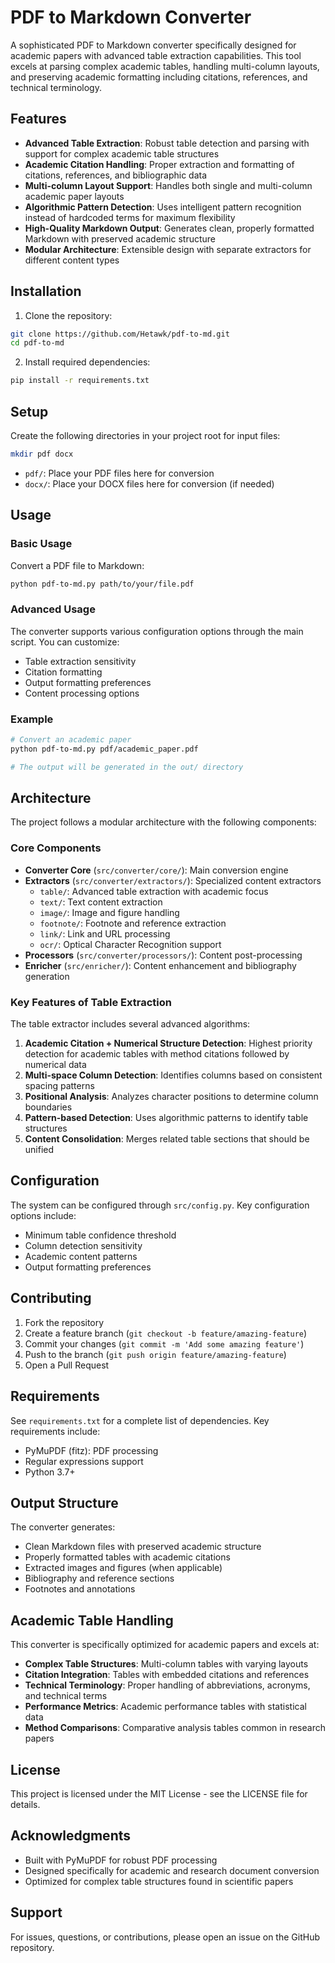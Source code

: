# PDF to Markdown Converter

A sophisticated PDF to Markdown converter specifically designed for academic papers with advanced table extraction capabilities. This tool excels at parsing complex academic tables, handling multi-column layouts, and preserving academic formatting including citations, references, and technical terminology.

## Features

- **Advanced Table Extraction**: Robust table detection and parsing with support for complex academic table structures
- **Academic Citation Handling**: Proper extraction and formatting of citations, references, and bibliographic data
- **Multi-column Layout Support**: Handles both single and multi-column academic paper layouts
- **Algorithmic Pattern Detection**: Uses intelligent pattern recognition instead of hardcoded terms for maximum flexibility
- **High-Quality Markdown Output**: Generates clean, properly formatted Markdown with preserved academic structure
- **Modular Architecture**: Extensible design with separate extractors for different content types

## Installation

1. Clone the repository:

```bash
git clone https://github.com/Hetawk/pdf-to-md.git
cd pdf-to-md
```

2. Install required dependencies:

```bash
pip install -r requirements.txt
```

## Setup

Create the following directories in your project root for input files:

```bash
mkdir pdf docx
```

- `pdf/`: Place your PDF files here for conversion
- `docx/`: Place your DOCX files here for conversion (if needed)

## Usage

### Basic Usage

Convert a PDF file to Markdown:

```bash
python pdf-to-md.py path/to/your/file.pdf
```

### Advanced Usage

The converter supports various configuration options through the main script. You can customize:

- Table extraction sensitivity
- Citation formatting
- Output formatting preferences
- Content processing options

### Example

```bash
# Convert an academic paper
python pdf-to-md.py pdf/academic_paper.pdf

# The output will be generated in the out/ directory
```

## Architecture

The project follows a modular architecture with the following components:

### Core Components

- **Converter Core** (`src/converter/core/`): Main conversion engine
- **Extractors** (`src/converter/extractors/`): Specialized content extractors
  - `table/`: Advanced table extraction with academic focus
  - `text/`: Text content extraction
  - `image/`: Image and figure handling
  - `footnote/`: Footnote and reference extraction
  - `link/`: Link and URL processing
  - `ocr/`: Optical Character Recognition support
- **Processors** (`src/converter/processors/`): Content post-processing
- **Enricher** (`src/enricher/`): Content enhancement and bibliography generation

### Key Features of Table Extraction

The table extractor includes several advanced algorithms:

1. **Academic Citation + Numerical Structure Detection**: Highest priority detection for academic tables with method citations followed by numerical data
2. **Multi-space Column Detection**: Identifies columns based on consistent spacing patterns
3. **Positional Analysis**: Analyzes character positions to determine column boundaries
4. **Pattern-based Detection**: Uses algorithmic patterns to identify table structures
5. **Content Consolidation**: Merges related table sections that should be unified

## Configuration

The system can be configured through `src/config.py`. Key configuration options include:

- Minimum table confidence threshold
- Column detection sensitivity
- Academic content patterns
- Output formatting preferences

## Contributing

1. Fork the repository
2. Create a feature branch (`git checkout -b feature/amazing-feature`)
3. Commit your changes (`git commit -m 'Add some amazing feature'`)
4. Push to the branch (`git push origin feature/amazing-feature`)
5. Open a Pull Request

## Requirements

See `requirements.txt` for a complete list of dependencies. Key requirements include:

- PyMuPDF (fitz): PDF processing
- Regular expressions support
- Python 3.7+

## Output Structure

The converter generates:

- Clean Markdown files with preserved academic structure
- Properly formatted tables with academic citations
- Extracted images and figures (when applicable)
- Bibliography and reference sections
- Footnotes and annotations

## Academic Table Handling

This converter is specifically optimized for academic papers and excels at:

- **Complex Table Structures**: Multi-column tables with varying layouts
- **Citation Integration**: Tables with embedded citations and references
- **Technical Terminology**: Proper handling of abbreviations, acronyms, and technical terms
- **Performance Metrics**: Academic performance tables with statistical data
- **Method Comparisons**: Comparative analysis tables common in research papers

## License

This project is licensed under the MIT License - see the LICENSE file for details.

## Acknowledgments

- Built with PyMuPDF for robust PDF processing
- Designed specifically for academic and research document conversion
- Optimized for complex table structures found in scientific papers

## Support

For issues, questions, or contributions, please open an issue on the GitHub repository.
